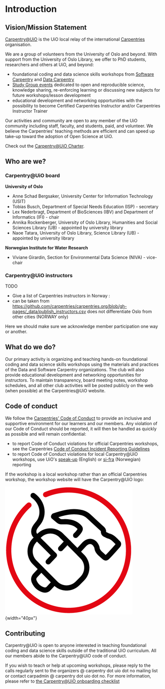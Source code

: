 # Introduction

## Vision/Mission Statement

[Carpentry@UiO](https://www.uio.no/english/for-employees/support/research/research-data/training/carpentry/)
is the UiO local relay of the international
[Carpentries](https://carpentries.org) organisation.

We are a group of volunteers from the University of Oslo and beyond.
With support from the University of Oslo Library, we offer to PhD
students, researchers and others at UiO, and beyond:

- foundational coding and data science skills workshops from [Software
    Carpentry](http://software-carpentry.org/lessons) and [Data
    Carpentry](http://datacarpentry.org/lessons)
- [Study Group events](https://uio-carpentry.github.io/studyGroup)
    dedicated to open and reproducible science, knowledge sharing,
    re-enforcing learning or discussing new subjects for future
    workshops/lesson development
- educational development and networking opportunities with the
    possibility to become Certified Carpentries Instructor and/or
    Carpentries Instructor Trainer

Our activities and community are open to any member of the UiO community
including staff, faculty, and students, paid, and volunteer. We believe
the Carpentries' teaching methods are efficient and can speed up take-up
toward the adoption of Open Science at UiO.

Check out the [Carpentry@UiO Charter](charter.rst).

## Who are we?

### Carpentry@UiO board

**University of Oslo**

- Anne Schad Bergsaker, University Center for Information Technology
    (USIT)
- Tobias Busch, Department of Special Needs Education (ISP) -
    secretary
- Lex Nederbragt, Department of BioSciences (IBV) and Department of
    Informatics (IFI) - chair
- Annika Rockenberger, University of Oslo Library, Humanities and
    Social Sciences Library (UB) - appointed by university library
- Naoe Tatara, University of Oslo Library, Science Library (UB) -
    appointed by university library

**Norwegian Institute for Water Research**

- Viviane Girardin, Section for Environmental Data Science (NIVA) -
    vice-chair

### Carpentry@UiO instructors

TODO

- Give a list of Carpentries instructors in Norway :
- can be taken from
    <https://github.com/carpentries/carpentries.org/blob/gh-pages/_data/publish_instructors.csv>
    does not differentiate Oslo from other cities (NORWAY only)

Here we should make sure we acknowledge member participation one way or
another.

## What do we do?

Our primary activity is organizing and teaching hands-on foundational
coding and data science skills workshops using the materials and
practices of the Data and Software Carpentry organizations. The club
will also provide educational development and networking opportunities
for instructors. To maintain transparency, board meeting notes, workshop
schedules, and all other club activities will be posted publicly on the
web (when possible) at the Carpentries@UiO website.

## Code of conduct

We follow the [Carpentries' Code of
Conduct](https://docs.carpentries.org/topic_folders/policies/code-of-conduct.html)
to provide an inclusive and supportive environment for our learners and
our members. Any violation of our Code of Conduct should be reported, it
will then be handled as quickly as possible and will remain
confidential:

- to report Code of Conduct violations for official Carpentries
    workshops, see the Carpentries [Code of Conduct Incident Reporting
    Guidelines](https://docs.carpentries.org/topic_folders/policies/incident-reporting.html)
- to report Code of Conduct violations for local Carpentry@UiO
    workshops, use UiO's
    [speak-up](https://www.uio.no/english/about/hse/speak-up/index.html)
    (English) or [si-fra](https://www.uio.no/om/hms/si-fra/) (Norwegian)
    reporting

If the workshop is a local workshop rather than an official Carpentries
workshop, the workshop website will have the Carpentry@UiO logo:

![image](img/uio-carpentry-logo-circle.png){width="40px"}

## Contributing

Carpentry@UiO is open to anyone interested in teaching foundational
coding and data science skills outside of the traditional UiO
curriculum. All our members abide to the Carpentry@UiO code of conduct.

If you wish to teach or help at upcoming workshops, please reply to the
calls regularly sent to the organizers @ carpentry dot uio dot no
mailing list or contact carpadmin @ carpentry dot uio dot no. For more
information, please refer to [the Carpentry@UiO onboarding
checklist](https://github.com/uio-carpentry/organisational/blob/master/workshop_operations/onboarding-checklist.md#how-do-i-get-started-with-teaching-a-carpentries-workshop-at-uio)

